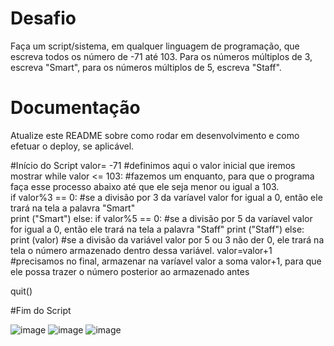 # Desafio

Faça um script/sistema, em qualquer linguagem de programação, que escreva todos os número de -71 até 103. Para os números múltiplos de 3, escreva "Smart", para os números múltiplos de 5, escreva "Staff".

# Documentação

Atualize este README sobre como rodar em desenvolvimento e como efetuar o deploy, se aplicável.

#Início do Script
valor= -71                             #definimos aqui o valor inicial que iremos mostrar
while valor <= 103:                    #fazemos um enquanto, para que o programa faça esse processo abaixo até que ele seja menor ou igual a 103.  
    if valor%3 == 0:                   #se a divisão por 3 da varíavel valor for igual a 0, então ele trará na tela a palavra "Smart"       
       print ("Smart")
    else:
         if valor%5 == 0:              #se a divisão por 5 da varíavel valor for igual a 0, então ele trará na tela a palavra "Staff"
            print ("Staff")
         else:
             print (valor)             #se a divisão da variável valor por 5 ou 3 não der 0, ele trará na tela o número armazenado dentro dessa variável.
    valor=valor+1                      #precisamos no final, armazenar na varíavel valor a soma valor+1, para que ele possa trazer o número posterior ao armazenado antes

quit()

#Fim do Script

![image](https://user-images.githubusercontent.com/83428347/116622370-f59ec900-a91a-11eb-92ce-2ceb019539a0.png)
![image](https://user-images.githubusercontent.com/83428347/116622472-21ba4a00-a91b-11eb-9e10-d5dacd686e9f.png)
![image](https://user-images.githubusercontent.com/83428347/116622502-2c74df00-a91b-11eb-8f78-38a5b5cfa494.png)


